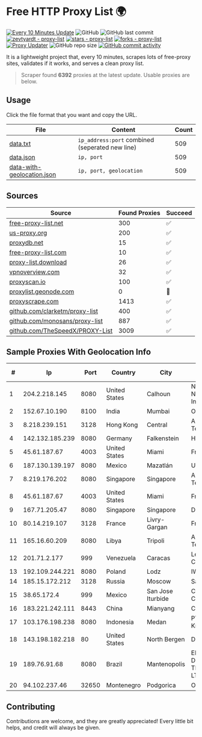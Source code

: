
# Free HTTP Proxy List 🌍

[![Every 10 Minutes Update](https://github.com/mertguvencli/http-proxy-list/actions/workflows/main.yml/badge.svg?branch=main)](https://github.com/mertguvencli/http-proxy-list/actions/workflows/main.yml)
![GitHub](https://img.shields.io/github/license/mertguvencli/http-proxy-list)
![GitHub last commit](https://img.shields.io/github/last-commit/mertguvencli/http-proxy-list)
[![zevtyardt - proxy-list](https://img.shields.io/static/v1?label=zevtyardt&message=proxy-list&color=blue&logo=github)](https://github.com/zevtyardt/proxy-list "Go to GitHub repo")
[![stars - proxy-list](https://img.shields.io/github/stars/zevtyardt/proxy-list?style=social)](https://github.com/zevtyardt/proxy-list)
[![forks - proxy-list](https://img.shields.io/github/forks/zevtyardt/proxy-list?style=social)](https://github.com/zevtyardt/proxy-list)
[![Proxy Updater](https://github.com/zevtyardt/proxy-list/workflows/Proxy%20Updater/badge.svg)](https://github.com/zevtyardt/proxy-list/actions?query=workflow:"Proxy+Updater")
![GitHub repo size](https://img.shields.io/github/repo-size/zevtyardt/proxy-list)
[![GitHub commit activity](https://img.shields.io/github/commit-activity/m/zevtyardt/proxy-list?logo=commits)](https://github.com/zevtyardt/proxy-list/commits/main)

It is a lightweight project that, every 10 minutes, scrapes lots of free-proxy sites, validates if it works, and serves a clean proxy list.

> Scraper found **6392** proxies at the latest update. Usable proxies are below.

## Usage

Click the file format that you want and copy the URL.

|File|Content|Count|
|----|-------|-----|
|[data.txt](https://raw.githubusercontent.com/mertguvencli/http-proxy-list/main/proxy-list/data.txt)|`ip_address:port` combined (seperated new line)|509|
|[data.json](https://raw.githubusercontent.com/mertguvencli/http-proxy-list/main/proxy-list/data.json)|`ip, port`|509|
|[data-with-geolocation.json](https://raw.githubusercontent.com/mertguvencli/http-proxy-list/main/proxy-list/data-with-geolocation.json)|`ip, port, geolocation`|509|

## Sources

|Source|Found Proxies|Succeed|
|------|-------------|-------|
|[free-proxy-list.net](https://free-proxy-list.net)|300|✅|
|[us-proxy.org](https://www.us-proxy.org)|200|✅|
|[proxydb.net](http://proxydb.net)|15|✅|
|[free-proxy-list.com](https://free-proxy-list.com/?page=&port=&type%5B%5D=http&type%5B%5D=https&up_time=0&search=Search)|10|✅|
|[proxy-list.download](https://www.proxy-list.download/HTTP)|26|✅|
|[vpnoverview.com](https://vpnoverview.com/privacy/anonymous-browsing/free-proxy-servers)|32|✅|
|[proxyscan.io](https://www.proxyscan.io)|100|✅|
|[proxylist.geonode.com](https://proxylist.geonode.com/api/proxy-list?limit=300&page=1&sort_by=lastChecked&sort_type=desc&protocols=http,https)|0|🚫|
|[proxyscrape.com](https://api.proxyscrape.com/v2/?request=displayproxies&protocol=http&timeout=10000&country=all&ssl=all&anonymity=all)|1413|✅|
|[github.com/clarketm/proxy-list](https://raw.githubusercontent.com/clarketm/proxy-list/master/proxy-list-raw.txt)|400|✅|
|[github.com/monosans/proxy-list](https://raw.githubusercontent.com/monosans/proxy-list/main/proxies/http.txt)|887|✅|
|[github.com/TheSpeedX/PROXY-List](https://raw.githubusercontent.com/TheSpeedX/PROXY-List/master/http.txt)|3009|✅|


## Sample Proxies With Geolocation Info

|#|Ip|Port|Country|City|Internet Service Provider|
|-|--|----|-------|----|-------------------------|
|1|204.2.218.145|8080|United States|Calhoun|North Georgia Network Cooperative, Inc.|
|2|152.67.10.190|8100|India|Mumbai|Oracle Corporation|
|3|8.218.239.151|3128|Hong Kong|Central|Alibaba (US) Technology Co., Ltd.|
|4|142.132.185.239|8080|Germany|Falkenstein|Hetzner Online GmbH|
|5|45.61.187.67|4003|United States|Miami|FranTech Solutions|
|6|187.130.139.197|8080|Mexico|Mazatlán|Uninet S.A. de C.V.|
|7|8.219.176.202|8080|Singapore|Singapore|Alibaba (US) Technology Co., Ltd.|
|8|45.61.187.67|4003|United States|Miami|FranTech Solutions|
|9|167.71.205.47|8080|Singapore|Singapore|DigitalOcean, LLC|
|10|80.14.219.107|3128|France|Livry-Gargan|France Telecom|
|11|165.16.60.209|8080|Libya|Tripoli|Aljeel Aljadeed For Technology|
|12|201.71.2.177|999|Venezuela|Caracas|Level 3 Communications, Inc.|
|13|192.109.244.221|8080|Poland|Lodz|IWACOM Sp. z o.o.|
|14|185.15.172.212|3128|Russia|Moscow|SafeData LLC|
|15|38.65.172.4|999|Mexico|San Jose Iturbide|Cogent Communications|
|16|183.221.242.111|8443|China|Mianyang|China Mobile|
|17|103.176.198.238|8080|Indonesia|Medan|PT IndoWebhost Kreasi|
|18|143.198.182.218|80|United States|North Bergen|DigitalOcean, LLC|
|19|189.76.91.68|8080|Brazil|Mantenopolis|EMPRESA MINEIRA DE TELECOMUNICAÇOES LTDA -ME|
|20|94.102.237.46|32650|Montenegro|Podgorica|One Crna Gora DOO|



## Contributing

Contributions are welcome, and they are greatly appreciated! Every
little bit helps, and credit will always be given.

